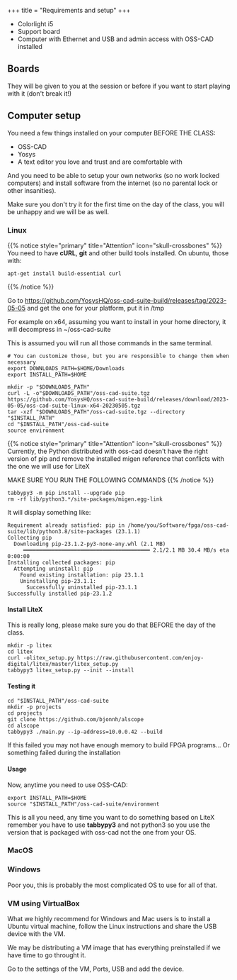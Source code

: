 +++
title = "Requirements and setup"
+++

- Colorlight i5
- Support board
- Computer with Ethernet and USB and admin access with OSS-CAD installed

## Boards

They will be given to you at the session or before if you want to start playing with it (don't break it!)

## Computer setup

You need a few things installed on your computer BEFORE THE CLASS:

- OSS-CAD
- Yosys
- A text editor you love and trust and are comfortable with

And you need to be able to setup your own networks (so no work locked computers) and install software from the internet (so no parental lock or other insanities).

Make sure you don't try it for the first time on the day of the class, you will be unhappy and we will be as well.

### Linux
{{% notice style="primary" title="Attention" icon="skull-crossbones" %}}
You need to have **cURL**, **git** and other build tools installed. 
On ubuntu, those with:
```shell
apt-get install build-essential curl
```
{{% /notice %}}


Go to 
https://github.com/YosysHQ/oss-cad-suite-build/releases/tag/2023-05-05
and get the one for your platform, put it in /tmp

For example on x64, assuming you want to install in your home directory, it will decompress in ~/oss-cad-suite

This is assumed you will run all those commands in the same terminal.

```shell
# You can customize those, but you are responsible to change them when necessary
export DOWNLOADS_PATH=$HOME/Downloads
export INSTALL_PATH=$HOME

mkdir -p "$DOWNLOADS_PATH"
curl -L -o"$DOWNLOADS_PATH"/oss-cad-suite.tgz https://github.com/YosysHQ/oss-cad-suite-build/releases/download/2023-05-05/oss-cad-suite-linux-x64-20230505.tgz
tar -xzf "$DOWNLOADS_PATH"/oss-cad-suite.tgz --directory "$INSTALL_PATH"
cd "$INSTALL_PATH"/oss-cad-suite
source environment
```

{{% notice style="primary" title="Attention" icon="skull-crossbones" %}}
Currently, the Python distributed with oss-cad doesn't have the right version of pip
and remove the installed migen reference that conflicts with the one we will use for LiteX

MAKE SURE YOU RUN THE FOLLOWING COMMANDS
{{% /notice %}}

```shell
tabbypy3 -m pip install --upgrade pip
rm -rf lib/python3.*/site-packages/migen.egg-link
```
It will display something like:
```
Requirement already satisfied: pip in /home/you/Software/fpga/oss-cad-suite/lib/python3.8/site-packages (23.1.1)
Collecting pip
  Downloading pip-23.1.2-py3-none-any.whl (2.1 MB)
     ━━━━━━━━━━━━━━━━━━━━━━━━━━━━━━━━━━━━━━━━ 2.1/2.1 MB 30.4 MB/s eta 0:00:00
Installing collected packages: pip
  Attempting uninstall: pip
    Found existing installation: pip 23.1.1
    Uninstalling pip-23.1.1:
      Successfully uninstalled pip-23.1.1
Successfully installed pip-23.1.2
```

#### Install LiteX
This is really long,  please make sure you do that BEFORE the day of the class.

```shell
mkdir -p litex
cd litex
curl -olitex_setup.py https://raw.githubusercontent.com/enjoy-digital/litex/master/litex_setup.py
tabbypy3 litex_setup.py --init --install
```
#### Testing it
```
cd "$INSTALL_PATH"/oss-cad-suite
mkdir -p projects
cd projects
git clone https://github.com/bjonnh/alscope
cd alscope
tabbypy3 ./main.py --ip-address=10.0.0.42 --build
```

If this failed you may not have enough memory to build FPGA programs… Or something failed during the installation

#### Usage
Now, anytime you need to use OSS-CAD:
```shell
export INSTALL_PATH=$HOME
source "$INSTALL_PATH"/oss-cad-suite/environment
```
This is all you need, any time you want to do something based on LiteX remember you have to use **tabbypy3** and not python3 so you use the version that is packaged with oss-cad not the one from your OS.

### MacOS

### Windows
Poor you, this is probably the most complicated OS to use for all of that.

### VM using VirtualBox
What we highly recommend for Windows and Mac users is to install a Ubuntu virtual machine, follow the Linux instructions and share the USB device with the VM.

We may be distributing a VM image that has everything preinstalled if we have time to go throught it.

Go to the settings of the VM, Ports, USB and add the device.

